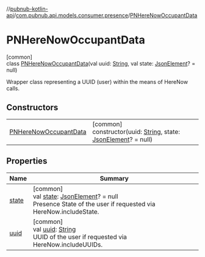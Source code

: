 //[pubnub-kotlin-api](../../../index.md)/[com.pubnub.api.models.consumer.presence](../index.md)/[PNHereNowOccupantData](index.md)

# PNHereNowOccupantData

[common]\
class [PNHereNowOccupantData](index.md)(val uuid: [String](https://kotlinlang.org/api/latest/jvm/stdlib/kotlin/-string/index.html), val state: [JsonElement](../../com.pubnub.api/-json-element/index.md)? = null)

Wrapper class representing a UUID (user) within the means of HereNow calls.

## Constructors

| | |
|---|---|
| [PNHereNowOccupantData](-p-n-here-now-occupant-data.md) | [common]<br>constructor(uuid: [String](https://kotlinlang.org/api/latest/jvm/stdlib/kotlin/-string/index.html), state: [JsonElement](../../com.pubnub.api/-json-element/index.md)? = null) |

## Properties

| Name | Summary |
|---|---|
| [state](state.md) | [common]<br>val [state](state.md): [JsonElement](../../com.pubnub.api/-json-element/index.md)? = null<br>Presence State of the user if requested via HereNow.includeState. |
| [uuid](uuid.md) | [common]<br>val [uuid](uuid.md): [String](https://kotlinlang.org/api/latest/jvm/stdlib/kotlin/-string/index.html)<br>UUID of the user if requested via HereNow.includeUUIDs. |
